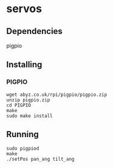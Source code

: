 # servos

## Dependencies
pigpio

## Installing

### PIGPIO

```
wget abyz.co.uk/rpi/pigpio/pigpio.zip
unzip pigpio.zip
cd PIGPIO
make
sudo make install
```

## Running

```
sudo pigpiod
make
./setPos pan_ang tilt_ang
```
